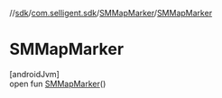 //[sdk](../../../index.md)/[com.selligent.sdk](../index.md)/[SMMapMarker](index.md)/[SMMapMarker](-s-m-map-marker.md)

# SMMapMarker

[androidJvm]\
open fun [SMMapMarker](-s-m-map-marker.md)()
